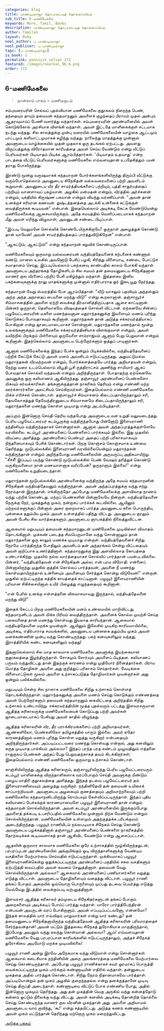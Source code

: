 ```yaml
---
categories: blog
title: பாண்டியராஜா தொடரடைவுத் தொல்காப்பியம்
sub_title: 6-மணிமேகலை
keywords: More, Tamil, Books
description: பாண்டியராஜா தொடரடைவுத் தொல்காப்பியம்
author: Tamilan
layout: Ruby
nool_author: ப.பாண்டியராஜா
nool_publiser: ப.பாண்டியராஜா
tags: [ப.பாண்டியராஜா]
is_book: 1
permalink: ponniyin_selvan_172
featured: /images/noolkal_96_6.png
order: 172
---
```



## 6-மணிமேகலை

> நான்காம் பாகம் ~ மணிமகுடம்

சம்புவரையரின் செல்வப் புதல்வியான மணிமேகலை குதூகலம் நிறைந்த பெண், தந்தையும் தாயும் தமையன் கந்தமாறனும் அவளைக் குழந்தைப் பிராயம் முதல் அன்பும் ஆதரவுமாய்ப் பேணி வளர்த்து வந்தார்கள். சம்புவரையரின் அரண்மனையில் அவள் கொடுங்கோல் அரசியாக விளங்கி வந்தாள். அவள் இட்டதே மாளிகைக்குள் சட்டமாக நடந்து வந்தது. சில காலத்துக்கு முன்பு வரையில் மணிமேகலையின் வாழ்கை ஆட்டமும் பாட்டமும் களியாட்டமுமாகக் கழிந்து வந்தது. நாலைந்து மாதத்துக்கு முன்னால் அவளுடைய வாழ்க்கையில் முதன் முதலாக ஒரு தடங்கல் ஏற்பட்டது. அவளது விருப்பத்துக்கு விரோதமான காரியத்தை அவள் செய்ய வேண்டும் என்று வீட்டுப் பெரியவர்கள் பிடிவாதம் பிடிக்க ஆரம்பித்தார்கள். 'பிடிவாதம் உதவாது' என்ற பாடத்தை வீட்டுப் பெரியவர்களுக்கு மணிமேகலை எவ்வளவுதான் உபதேசித்தும் பயன் தராது போலிருந்தது.

இரண்டு மூன்று வருஷமாகக் கந்தமாறன் போர்க்களங்களிலிருந்து திரும்பி வீட்டுக்கு வரும்போதெல்லாம் அவனுடைய சிநேகிதன் வல்லவரையனைப் பற்றி அவளிடம் கூறுவான். அவனுடைய வீர தீர சாமர்த்தியங்களைப் பற்றியும், புத்தி சாதுர்யத்தைப் பற்றியும் வானளாவப் புகழ்வான். அழகில் மன்மதன் என்றும், வீரத்தில் அர்ச்சுனன் என்றும், யுக்தியில் கிருஷ்ண பகவான் என்றும் வியந்து வர்ணிப்பான். "அவன் தான் உனக்குச் சரியான கணவன். துஷ்டத்தனத்தை அடக்கி உன்னைக் கட்டுக்குள் வைத்திருக்கக் கூடியவன்" என்பான். இதையெல்லாம் அடிக்கடி கேட்க வேண்டுமென்று மணிமேகலைக்கு ஆசையாயிருக்கும். அதே சமயத்தில் வெளிப்படையாகக் கந்தமாறன் மீது அவள் எரிந்து விழுவாள்; அவனுடன் சண்டை பிடிப்பாள்.

"இப்படி வெறுமனே சொல்லிக் கொண்டேயிருக்கிறாயே? ஒருநாள் அழைத்துக் கொண்டு தான் வாயேன்! அவன் சாமர்த்தியத்தைப் பார்த்துவிடுகிறேன்" என்பாள்.

"ஆகட்டும்; ஆகட்டும்!" என்று கந்தமாறன் கறுவிக் கொண்டிருப்பான்.

மணிமேகலையும் ஒருவாறு வல்லவரையன் வந்தியத்தேவனைக் கற்பனைக் கண்ணால் கண்டு, மானஸ உலகில் அவனோடு பேசிப் பழகி, சிரித்து விளையாடி, சண்டை போட்டுச் சமாதானம் செய்து, இப்படியெல்லாம் பகற்கனவு காண்பதில் காலம் போக்கி வந்தாள். அவளுடைய அந்தரங்கத் தோழிகளிடம் சில சமயம் தன் தமையனுடைய சிநேகிதனான வாணர் குல வீரனைப் பற்றிப் பேசி மகிழ்ந்தும் வந்தாள். இத்தகைய இனிய பகற்கனவுகளுக்கு நாலு மாதங்களுக்கு முன்னால் எதிர்பாராத ஓர் இடையூறு நேர்ந்தது.

கந்தமாறன் வேறு ஸ்வரத்தில் பேச ஆரம்பித்தான். "வீடு வாசலும் பதவியும் அந்தஸ்தும் அற்ற அந்த அநாதைப் பையனை மறந்து விடு!" என்று கூறலானான். தஞ்சாவூர்ச் சிம்மாசனத்தில் அவளை ஏற்றி வைக்கத் தீர்மானித்திருப்பதாக ஆசை காட்டினான். பின்னர் ஒருநாள், தெளிவாகவே விஷயத்தைச் சொல்லி விட்டான். ஏற்கனவே சின்னப் பழுவேட்டரையரின் மகளை மணந்தவனான மதுராந்தகனுக்கு இவளையும் மணம் புரிந்து கொடுக்கப் போவதாகவும் கூறினான். மதுராந்தகன் தான் அடுத்த சக்கரவர்த்தியாகப் போகிறான் என்று ஜாடைமாடையாகச் சொன்னான். மதுராந்தகனை மணந்தால் மூன்று உலகங்களுக்கும் மணிமேகலை சக்கரவர்த்தினியாக விளங்குவாள் என்றும், அவள் வயிற்றில் பிறக்கும் பிள்ளையும் ஒருவேளை சாம்ராஜ்யம் ஆளும் பேறு பெறுவான் என்றும் கூறினான். இதற்கெல்லாம் அவளுடைய பெற்றோர்களும் ஒத்துப் பாடினார்கள்.

ஆனால் மணிமேகலைக்கு இந்தப் பேச்சு ஒன்றும் பிடிக்கவில்லை, வந்தியத்தேவனைப் பற்றிக் கேட்டுக் கேட்டு அவள் மனம் அவனிடம் ஈடுபட்டிருந்தது. அதுமட்டுமல்ல மதுராந்தகன் வீரமற்றவன் என்றும், போர்க்களத்தையே பார்த்து அறியாதவன் என்றும், நேற்று வரை உடம்பெல்லாம் விபூதி பூசி ருத்திராட்சம் அணிந்து சாமியார் ஆகப் போவதாகச் சொல்லி வந்தவன் என்றும் அறிந்திருந்தாள். போதாதற்கு ஏற்கெனவே அவனுக்கு ஒரு கலியாணம் ஆகியிருந்தது. தஞ்சாவூர் அரண்மனைப் பெண்களோ மிகவும் கர்வக்காரிகள். தங்களுக்குத்தான் நாகரிகம் தெரியும் என்று எண்ணி மற்ற ஊர்க்காரர்களை அலட்சியம் செய்கிறவர்கள். இதையெல்லாம் எண்ணி மணிமேகலை மிக்க எரிச்சல் கொண்டாள். தஞ்சாவூர்ச் சிம்மாசனம் கிடைப்பதாயிருந்தாலும் சரி, தேவலோகத்துத் தேவேந்திரனுடைய சிம்மாசனமே கிடைப்பதாயிருந்தாலும் சரி, மதுராந்தகனை மணந்து கொள்ள முடியாது என்று அடம்பிடித்தாள்.

அப்புறம் இன்னொரு செய்தி தெரிய வந்தபோது அவளுடைய மன உறுதி வலுவடைந்தது. பெரிய பழுவேட்டரையர் கடம்பூருக்கு வந்திருந்தபோது பின்னோடு இளையராணி நந்தினியும் வந்திருந்ததாகச் சொன்னார்கள். ஆனால் அவள் அந்தப்புரத்துக்குள்ளேயே வரவில்லை. கடம்பூர் அரண்மனைப் பெண்களைப் பார்க்கவும் இல்லை. இது முதலில் வியப்பை அளித்தது. அரண்மனைப் பெண்டிர் அதைப் பற்றி பரிகாசமாகவும் நிந்தனையாகவும் பேசிக் கொண்டார்கள். பிறகு கொஞ்சம் கொஞ்சமாக உண்மை தெரிந்தது. மூடுபல்லக்கில் இளையராணி வரவில்லையென்றும் மதுராந்தகன் வந்திருந்தான் என்றும் அறிந்தபோது மணிமேகலையின் அருவருப்பு அதிகமாயிற்று. "சீச்சீ! இப்படிப் பயந்து கொண்டு மூடுபல்லக்கில் பெண் வேஷம் தரித்துக் கொண்டு வருகிறவனையா நான் மணவாளனாக வரிப்பேன்? ஒருநாளும் இல்லை!" என்று மணிமேகலை உறுதியடைந்தாள்.

மதுராந்தகன் மூடுபல்லக்கில் அரண்மனைக்கு வந்திருந்த அதே சமயம் கந்தமாறனின் சிநேகிதன் வந்தியத்தேவனும் வந்திருந்தான். அவன் அந்தப்புரத்துக்கு வந்து சற்று நேரம்தான் இருந்தான். எங்கிருந்தோ அப்போது மணிமேகலைக்கு அளவிலாத நாணம் வந்து பற்றிக் கொண்டது. மற்றப் பெண்களின் பின்னாலேயே நின்றாள். வந்தியத்தேவனை நேருக்கு நேர், முகத்துக்கு முகம், நன்றாகப் பார்க்கக் கூடவில்லை. ஆயினும் மற்றவர்களுக்குப் பின்னால் அரை குறையாகப் பார்த்த அவனுடைய களை பொருந்திய, புன்னகை ததும்பிய முகம் அவள் உள்ளத்தில் பதிந்து விட்டது. அவனுடைய குரலும் அவன் பேசிய சில வார்த்தைகளும் அவளுடைய ஞாபகத்தில் நிலைத்துவிட்டன.

ஆகையால் மறுபடியும் தமையன் கந்தமாறனுடன் மணிமேகலை முடிவில்லா விவாதம் தொடங்கினாள். முக்கண் படைத்த சிவபெருமானே வந்து சொன்னாலும் தான் மதுராந்தகனை ஒரு காலும் மணக்க முடியாது என்றாள். வந்தியத்தேவனைச் சிறிது நேரமே பார்த்திருந்த போதிலும் அவனிடம் தன் அந்தரங்கம் சென்று விட்டதையும் அவள் குறிப்பாக உணர்த்தினாள். கந்தமாறனுக்கு இது அளவில்லாத கோபத்தை உண்டாக்கிற்று. முதலில் நல்ல வார்த்தையாகச் சொல்லிப் பார்த்தான் பயன்படவில்லை. பின்னர், "வந்தியத்தேவன் என் சிநேகிதன் அல்ல; என் பரம விரோதி. என்னைப் பின்னாலிருந்து முதுகில் குத்திக் கொல்லப் பார்த்தவன்; அவனை நீ மணந்து கொள்வதாயிருந்தால் உன்னையும் அவனையும் சேர்த்துக் கொன்று விடுவேன்!" என்றான். முதுகில் ஏற்பட்டிருந்த கத்திக் காயத்தைக் காட்டினான். பழுவூர் இளையராணியின் பரிவான சிகிச்சையினால் உயிர் பிழைத்து எழுந்ததையும் கூறினான்.

"என் பேரில் உனக்கு எள்ளத்தனை விசுவாசமாவது இருந்தால், வந்தியத்தேவனை மறந்து விடு!"

இதைக் கேட்டப் பிறகு மணிமேகலையின் மனம் உண்மையில் மாறிவிட்டது. கந்தமாறனிடம் அவள் மிக்க பிரியம் வைத்திருந்தாள். அவனைக் கொல்ல முயற்சி செய்த பகைவனைத் தான் மணந்து கொள்வது இயலாத காரியந்தான். ஆகையால் வந்தியத்தேவனை மறக்க முயன்றாள். ஆயினும் இலேசில் முடிகிற காரியமாயில்லை, அடிக்கடி, எதிர்பாராத சமயங்களில், அவனுடைய புன்னகை ததும்பிய முகம் அவள் மனக்கண்ணின் முன்பு வந்து கொண்டிருந்தது. பகற் கனவுகளிலும் வந்தது, இராத்திரியில் கண்ட கனவுகளிலும் வந்தது!

இதனாலெல்லாம் சில மாத காலமாக மணிமேகலை அவளுக்கு இயற்கையான குதூகலத்தை இழந்திருந்தாள். சோகமும் சோர்வும் அவளைப் பீடித்தன. கலியாணப் பருவம் வந்துவிட்டது தான் இதற்குக் காரணம் என்று முதியோர் நினைத்தார்கள். பிராய மொத்த தோழிகள் அவளை அது குறித்துப் பரிகாசம் செய்தார்கள். வேடிக்கை விளையாட்டுகள் மூலம் அவளை உற்சாகப்படுத்த தோழிமார்கள் முயன்றார்கள் அது ஒன்றும் பலிக்கவில்லை.

மறுபடியும் சென்ற சில நாளாக மணிமேகலை சிறிது உற்சாகம் கொள்ளத் தொடங்கியிருந்தாள். மதுராந்தகனுக்கு அவளை மணம் செய்து கொடுக்கும் எண்ணத்தை அவள் பெற்றோர்களும் தமையன் கந்தமாறனும் கைவிட்டதை அறிந்ததில் சிறிது உற்சாகம் உண்டாயிற்று. சக்கரவர்த்தியின் மூத்த புதல்வரும் பட்டத்து இளவரசருமான ஆதித்த கரிகாலருக்கு மணிமேகலையைக் கொடுப்பது பற்றி அவர்கள் ஜாடைமாடையாகப் பேசியது அவள் காதில் விழுந்தது.

ஆதித்த கரிகாலரின் வீர, தீர பராக்கிரமங்களைப் பற்றி அறியாதவர்கள், ஆண்களிலோ, பெண்களிலோ தமிழகத்தில் யாரும் இல்லை. அவர் ஏதோ காரணத்தினால் மணம் புரிந்து கொள்ள மறுத்து வருகிறார் என்பதையும் அறிந்திருந்தார்கள். அப்படிப்பட்டவரை மணந்து கொள்வது என்றால், அது கனவிலும் கருத முடியாத பாக்கியம் அல்லவா? இந்தப் பரந்த பரத கண்டம் முழுவதிலும் எத்தனை ராஜகுலப் பெண்கள் அந்தப் பேறு பெறுவதற்காகத் தவம் கிடக்கிறார்கள்; இதையெல்லாம் எண்ணி மணிமேகலை ஒருவாறு உற்சாகம் கொண்டாள்.

காஞ்சியிலிருந்து ஆதித்த கரிகாலரும், தஞ்சாவூரிலிருந்து பெரிய பழுவேட்டரையரும் கடம்பூர் மாளிகைக்கு விருந்தாளிகளாக வரப்போகும் செய்தி அவளுக்கு மீண்டும் பழைய மாதிரி குதூகலத்தை அளித்தது. இந்தத் தடவை பழுவேட்டரையர் தம் இளையராணியையும் அழைத்து வருகிறார். நந்தினிதேவி தன் தமையன் உயிரைக் காப்பாற்றியவள். அவளுடைய அழகையும் குணத்தையும் அறிவாற்றலையும் பற்றி மணிமேகலை கந்தமாறனிடமிருந்து ரொம்பவும் கேள்விப்பட்டிருந்தாள். இந்தப் புதிய கலியாணப் பேச்சுக்குக் காரணமானவளே பழுவூர் இளையராணி தான் என்றும் கந்தமாறன் சொல்லியிருந்தான். அவள் கடம்பூர் அரண்மனையில் இருக்கும்போது அவளைத் தக்கபடி உபசரிப்பதில் மணிமேகலை முன்னால் நிற்க வேண்டும் என்றும் சொல்லியிருந்தான். மணிமேகலையின் உள்ளமும் அதற்குத்தக்க பரிபக்குவம் அடைந்திருந்தது. பழுவூர் ராணியிடம் நல்லபடியாக சிநேகம் செய்து கொண்டு அவளுடைய பழக்கத்தினால் தஞ்சாவூர் அரண்மனைப் பெண்களை நாகரிகத்தில் தோற்கடிக்கக் கூடியவளாகத் தான் ஆகிவிட வேண்டும் என்று ஆசைப்பட்டாள்.

ஆதலின் ஒருவார காலமாக மணிமேகலை ஒரே உற்சாகத்தில் மூழ்கியிருந்ததுடன், பரபரப்புடன் அரண்மனையில் அங்குமிங்கும் ஓடி விருந்தாளிகளுக்கு வேண்டிய வசதிகளை மேற்பார்வை செய்வதில் ஈடுபட்டிருந்தாள். முக்கியமாகப் பழுவூர் இளையராணிக்கென்று ஒதுக்கப்பட்டிருந்த அரண்மனைப் பகுதியில் சகல வசதிகளும் ஏற்படுத்தி வைப்பதில் அவள் கவனம் செலுத்தினாள். தமையன் வேறு சொல்லியிருந்தான் அல்லவா? ஆகையால் அரண்மனைப் பணியாளர்களை வறுத்து எடுத்து விட்டாள். அவளுடைய தோழிகளையும் வதைத்து விட்டாள். பழுவூர் ராணி தங்கப் போகும் அறையில் ஒவ்வொரு பொருளையும் முப்பது தடவை பெயர்த்து எடுத்து வெவ்வேறு இடத்தில் வைக்கும்படி வற்புறுத்தினாள்.

இளவரசர் ஆதித்த கரிகாலர் தம்முடைய சிநேகிதர்களுடன் தங்கப் போகும் அறைகளையும் அடிக்கடிப் போய்ப் பார்த்து வந்தாள். யாரோ பார்த்திபேந்திரன் என்பவன் அவருடன் வரப் போகிறானாம். அவன் எப்படிப்பட்டவனோ, என்னமோ? இந்தக் காலத்தில் யார் எவ்விதம் மாறுவார்கள் என்று யார் கண்டது? தன் தமையனுடைய சிநேகிதனாயிருந்த வந்தியத்தேவன் ஆதித்த கரிகாலரின் பரிவாரத்தைச் சேர்ந்தவன்தான்! அவன் மட்டும் இத்தகைய சிநேகத் துரோகியாக மாறாதிருந்தால், இப்போது அவனும் வந்து கலந்து கொள்வான் அல்லவா? ஆம்! எவ்வளவுதான் மணிமேகலை வேறு பரபரப்பான காரியங்களில் ஈடுபட்டிருந்தாலும், அந்தச் சிநேகத் துரோகியை அடியோடு மறக்க முடியவில்லை!

பழுவூர் ராணி அன்று இரவே அநேகமாக வந்து விடுவாள் என்று சொன்னார்கள். ஆகையால் கடைசியாக நந்தினியின் அறை அலங்காரத்தை மணிமேகலை மேற்பார்வை செய்து கொண்டிருந்தாள். அப்போது பழுவூர் ராணிக்காகச் சுவர் ஓரமாகப் பொருத்தி வைக்கப்பட்டிருந்த முகம் பார்க்கும் கண்ணாடியின் எதிரில் வந்தாள். தன்னுடைய முகத்தை அதில் பார்த்துக் கொண்டாள். சிறிது நேரம் நிதானமாகவே பார்த்தாள். அப்படியொன்றும் தன் முகம் அழகில் குறைந்ததல்ல என்று தனக்குத்தானே முடிவு செய்து திருப்தி அடைந்தாள். கண்ணாடியை விட்டுப் போக எண்ணிய போது, அதில் இன்னொரு முகமும் தெரிந்தது. அது தன் முகத்தின் வெகு அருகில் வந்து கன்னத்தோடு கன்னம் ஒட்டும் நிலைக்கு வந்து விட்டது. அவள் கனவில் அடிக்கடி தோன்றித் தொல்லை செய்து கொண்டிருந்த வாணர் குல வீரனின் முகந்தான் அது. அவளை அறியாமல் அவளுடைய வாய் குவிந்து, 'கூ!' என்று சத்தமிட்டது. அடுத்த கணம் கண்ணாடியில் அவள் முகம் மட்டுந்தான் தெரிந்தது மற்றொரு முகம் மறைந்துவிட்டது.

[அடுத்த பக்கம்](ponniyin_selvan_173)